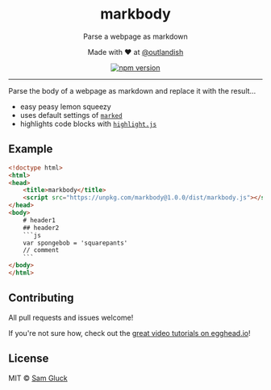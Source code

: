 <p><h1 align="center">markbody</h1></p>

<p align="center">Parse a webpage as markdown</p>

<p align="center">Made with ❤ at <a href="http://www.twitter.com/outlandish">@outlandish</a></p>
  
<p align="center">
    <a href="http://badge.fury.io/js/markbody"><img alt="npm version" src="https://badge.fury.io/js/markbody.svg" /></a>
</p>

<hr/>

Parse the body of a webpage as markdown and replace it with the result...

- easy peasy lemon squeezy
- uses default settings of [`marked`](https://github.com/chjj/marked)
- highlights code blocks with [`highlight.js`](https://highlightjs.org)

## Example

```html
<!doctype html>
<html>
<head>
    <title>markbody</title>
    <script src="https://unpkg.com/markbody@1.0.0/dist/markbody.js"></script>
</head>
<body>
    # header1
    ## header2
    ```js
    var spongebob = 'squarepants'
    // comment
    ```
</body>
</html>
```

## Contributing

All pull requests and issues welcome!

If you're not sure how, check out the [great video tutorials on egghead.io](http://bit.ly/2aVzthz)!

## License

MIT © [Sam Gluck](github.com/sdgluck)

